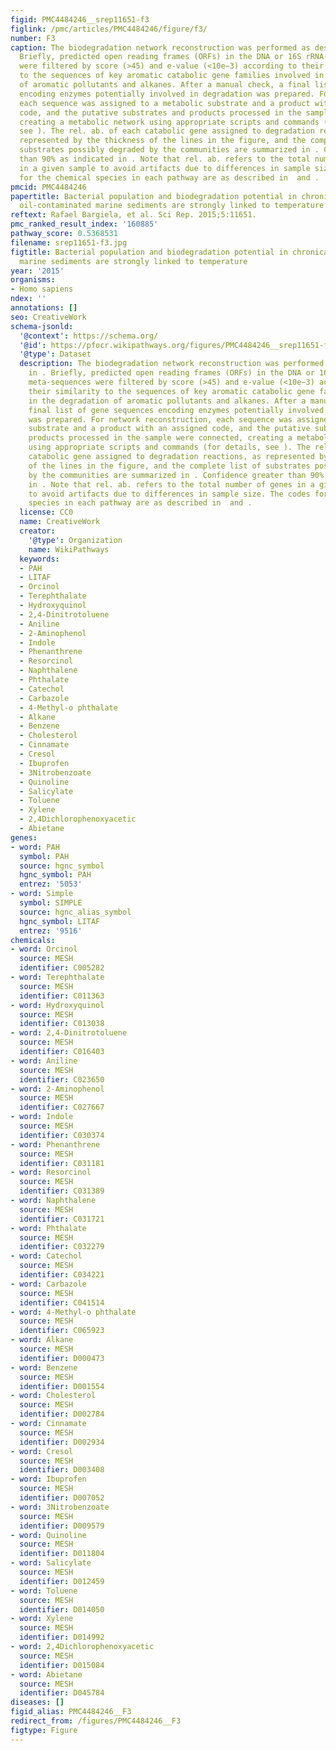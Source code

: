 ```yaml
---
figid: PMC4484246__srep11651-f3
figlink: /pmc/articles/PMC4484246/figure/f3/
number: F3
caption: The biodegradation network reconstruction was performed as described in .
  Briefly, predicted open reading frames (ORFs) in the DNA or 16S rRNA-derived meta-sequences
  were filtered by score (>45) and e-value (<10e−3) according to their similarity
  to the sequences of key aromatic catabolic gene families involved in the degradation
  of aromatic pollutants and alkanes. After a manual check, a final list of gene sequences
  encoding enzymes potentially involved in degradation was prepared. For network reconstruction,
  each sequence was assigned to a metabolic substrate and a product with an assigned
  code, and the putative substrates and products processed in the sample were connected,
  creating a metabolic network using appropriate scripts and commands (for details,
  see ). The rel. ab. of each catabolic gene assigned to degradation reactions, as
  represented by the thickness of the lines in the figure, and the complete list of
  substrates possibly degraded by the communities are summarized in . Confidence greater
  than 90% as indicated in . Note that rel. ab. refers to the total number of genes
  in a given sample to avoid artifacts due to differences in sample size. The codes
  for the chemical species in each pathway are as described in  and .
pmcid: PMC4484246
papertitle: Bacterial population and biodegradation potential in chronically crude
  oil-contaminated marine sediments are strongly linked to temperature.
reftext: Rafael Bargiela, et al. Sci Rep. 2015;5:11651.
pmc_ranked_result_index: '160885'
pathway_score: 0.5368531
filename: srep11651-f3.jpg
figtitle: Bacterial population and biodegradation potential in chronically crude oil-contaminated
  marine sediments are strongly linked to temperature
year: '2015'
organisms:
- Homo sapiens
ndex: ''
annotations: []
seo: CreativeWork
schema-jsonld:
  '@context': https://schema.org/
  '@id': https://pfocr.wikipathways.org/figures/PMC4484246__srep11651-f3.html
  '@type': Dataset
  description: The biodegradation network reconstruction was performed as described
    in . Briefly, predicted open reading frames (ORFs) in the DNA or 16S rRNA-derived
    meta-sequences were filtered by score (>45) and e-value (<10e−3) according to
    their similarity to the sequences of key aromatic catabolic gene families involved
    in the degradation of aromatic pollutants and alkanes. After a manual check, a
    final list of gene sequences encoding enzymes potentially involved in degradation
    was prepared. For network reconstruction, each sequence was assigned to a metabolic
    substrate and a product with an assigned code, and the putative substrates and
    products processed in the sample were connected, creating a metabolic network
    using appropriate scripts and commands (for details, see ). The rel. ab. of each
    catabolic gene assigned to degradation reactions, as represented by the thickness
    of the lines in the figure, and the complete list of substrates possibly degraded
    by the communities are summarized in . Confidence greater than 90% as indicated
    in . Note that rel. ab. refers to the total number of genes in a given sample
    to avoid artifacts due to differences in sample size. The codes for the chemical
    species in each pathway are as described in  and .
  license: CC0
  name: CreativeWork
  creator:
    '@type': Organization
    name: WikiPathways
  keywords:
  - PAH
  - LITAF
  - Orcinol
  - Terephthalate
  - Hydroxyquinol
  - 2,4-Dinitrotoluene
  - Aniline
  - 2-Aminophenol
  - Indole
  - Phenanthrene
  - Resorcinol
  - Naphthalene
  - Phthalate
  - Catechol
  - Carbazole
  - 4-Methyl-o phthalate
  - Alkane
  - Benzene
  - Cholesterol
  - Cinnamate
  - Cresol
  - Ibuprofen
  - 3Nitrobenzoate
  - Quinoline
  - Salicylate
  - Toluene
  - Xylene
  - 2,4Dichlorophenoxyacetic
  - Abietane
genes:
- word: PAH
  symbol: PAH
  source: hgnc_symbol
  hgnc_symbol: PAH
  entrez: '5053'
- word: Simple
  symbol: SIMPLE
  source: hgnc_alias_symbol
  hgnc_symbol: LITAF
  entrez: '9516'
chemicals:
- word: Orcinol
  source: MESH
  identifier: C005282
- word: Terephthalate
  source: MESH
  identifier: C011363
- word: Hydroxyquinol
  source: MESH
  identifier: C013038
- word: 2,4-Dinitrotoluene
  source: MESH
  identifier: C016403
- word: Aniline
  source: MESH
  identifier: C023650
- word: 2-Aminophenol
  source: MESH
  identifier: C027667
- word: Indole
  source: MESH
  identifier: C030374
- word: Phenanthrene
  source: MESH
  identifier: C031181
- word: Resorcinol
  source: MESH
  identifier: C031389
- word: Naphthalene
  source: MESH
  identifier: C031721
- word: Phthalate
  source: MESH
  identifier: C032279
- word: Catechol
  source: MESH
  identifier: C034221
- word: Carbazole
  source: MESH
  identifier: C041514
- word: 4-Methyl-o phthalate
  source: MESH
  identifier: C065923
- word: Alkane
  source: MESH
  identifier: D000473
- word: Benzene
  source: MESH
  identifier: D001554
- word: Cholesterol
  source: MESH
  identifier: D002784
- word: Cinnamate
  source: MESH
  identifier: D002934
- word: Cresol
  source: MESH
  identifier: D003408
- word: Ibuprofen
  source: MESH
  identifier: D007052
- word: 3Nitrobenzoate
  source: MESH
  identifier: D009579
- word: Quinoline
  source: MESH
  identifier: D011804
- word: Salicylate
  source: MESH
  identifier: D012459
- word: Toluene
  source: MESH
  identifier: D014050
- word: Xylene
  source: MESH
  identifier: D014992
- word: 2,4Dichlorophenoxyacetic
  source: MESH
  identifier: D015084
- word: Abietane
  source: MESH
  identifier: D045784
diseases: []
figid_alias: PMC4484246__F3
redirect_from: /figures/PMC4484246__F3
figtype: Figure
---
```

